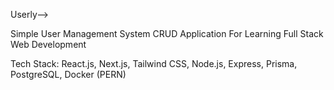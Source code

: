 Userly-->

Simple User Management System CRUD Application For Learning Full Stack Web Development

Tech Stack: React.js, Next.js, Tailwind CSS, Node.js, Express, Prisma, PostgreSQL, Docker (PERN)